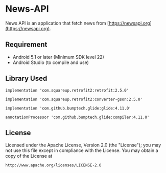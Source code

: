 # News-API

News API is an application that fetch news from [https://newsapi.org](https://newsapi.org). 

## Requirement

- Android 5.1 or later (Minimum SDK level 22)
- Android Studio (to compile and use)

## Library Used


```
implementation 'com.squareup.retrofit2:retrofit:2.5.0'
```
```
implementation 'com.squareup.retrofit2:converter-gson:2.5.0'
```
```
implementation 'com.github.bumptech.glide:glide:4.11.0'
```
```
annotationProcessor 'com.github.bumptech.glide:compiler:4.11.0'
```


## License

Licensed under the Apache License, Version 2.0 (the "License");
you may not use this file except in compliance with the License.
You may obtain a copy of the License at

    http://www.apache.org/licenses/LICENSE-2.0